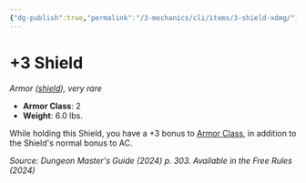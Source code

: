 ```yaml
---
{"dg-publish":true,"permalink":"/3-mechanics/cli/items/3-shield-xdmg/","tags":["ttrpg-cli/compendium/src/5e/xdmg","ttrpg-cli/item/rarity/very-rare","ttrpg-cli/item/shield/"],"noteIcon":""}
---
```


# +3 Shield
*Armor ([shield](3-Mechanics/CLI/items/shield-xphb.md)), very rare*  


- **Armor Class**: 2
- **Weight**: 6.0 lbs.

While holding this Shield, you have a +3 bonus to [Armor Class](3-Mechanics/CLI/rules/variant-rules/armor-class-xphb.md), in addition to the Shield's normal bonus to AC.

*Source: Dungeon Master's Guide (2024) p. 303. Available in the Free Rules (2024)*